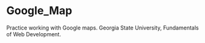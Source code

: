 # Google_Map

Practice working with Google maps. Georgia State University, Fundamentals of Web Development.
